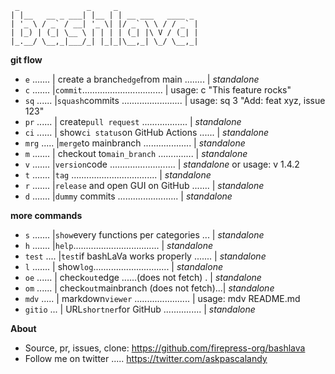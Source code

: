 ```
 _               _     _
| |__   __ _ ___| |__ | | __ ___   ____ _
| '_ \ / _` / __| '_ \| |/ _` \ \ / / _` |
| |_) | (_| \__ \ | | | | (_| |\ V / (_| |
|_.__/ \__,_|___/_| |_|_|\__,_| \_/ \__,_|
```

**git flow**

- `e` ....... | create a branch`edge`from main ........ | _standalone_
- `c` ....... |`commit`................................ | usage: c "This feature rocks"
- `sq` ...... |`squash`commits ........................ | usage: sq 3 "Add: feat xyz, issue 123"
- `pr` ...... | create`pull request` .................. | _standalone_
- `ci` ...... | show`ci status`on GitHub Actions ...... | _standalone_
- `mrg` ..... |`merge`to mainbranch ................... | _standalone_
- `m` ....... | checkout to`main_branch` .............. | _standalone_
- `v` ....... |`version`code .......................... | _standalone_ or usage: v 1.4.2
- `t` ....... |`tag` .................................. | _standalone_
- `r` ....... |`release` and open GUI on GitHub ....... | _standalone_
- `d` ....... |`dummy` commits ........................ | _standalone_

**more commands**

- `s` ....... |`show`every functions per categories ... | _standalone_
- `h` ....... |`help`.................................. | _standalone_
- `test` .... |`test`if bashLaVa works properly ....... | _standalone_
- `l` ....... | show`log`.............................. | _standalone_
- `oe` ...... | check`out`edge ......(does not fetch) . | _standalone_
- `om` ...... | check`out`mainbranch (does not fetch)...| _standalone_
- `mdv` ..... | markdown`viewer` ...................... | usage: mdv README.md
- `gitio` ... | URL`shortner`for GitHub ............... | _standalone_

**About**

- Source, pr, issues, clone: https://github.com/firepress-org/bashlava
- Follow me on twitter ..... https://twitter.com/askpascalandy
